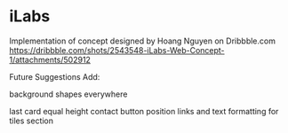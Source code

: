 # iLabs

Implementation of concept designed by Hoang Nguyen on Dribbble.com
https://dribbble.com/shots/2543548-iLabs-Web-Concept-1/attachments/502912

Future Suggestions Add:

background shapes everywhere

last card equal height
contact button position
links and text formatting for tiles section
